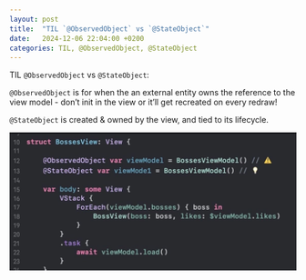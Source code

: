 ```yaml
---
layout: post
title:  "TIL `@ObservedObject` vs `@StateObject`"
date:   2024-12-06 22:04:00 +0200
categories: TIL, @ObservedObject, @StateObject
---
```

TIL `@ObservedObject` vs `@StateObject`: 

`@ObservedObject` is for when the an external entity owns the reference to the view model - don’t init in the view or it’ll get recreated on every redraw!

`@StateObject` is created & owned by the view, and tied to its lifecycle.

![](/assets/images/@ObservedObject%20vs%20@StateObject.jpeg)
